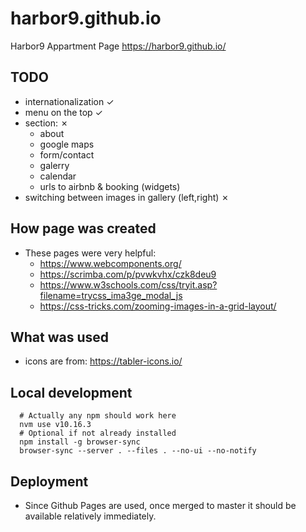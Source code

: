 # harbor9.github.io

Harbor9 Appartment Page <https://harbor9.github.io/>

## TODO

* internationalization ✓
* menu on the top ✓
* section: ✗
  * about
  * google maps
  * form/contact
  * galerry
  * calendar
  * urls to airbnb & booking (widgets)
* switching between images in gallery (left,right) ✗

## How page was created

* These pages were very helpful:
  * <https://www.webcomponents.org/>
  * <https://scrimba.com/p/pvwkvhx/czk8deu9>
  * <https://www.w3schools.com/css/tryit.asp?filename=trycss_ima3ge_modal_js>
  * <https://css-tricks.com/zooming-images-in-a-grid-layout/>

## What was used

* icons are from: <https://tabler-icons.io/>

## Local development

```shell
  # Actually any npm should work here
  nvm use v10.16.3
  # Optional if not already installed
  npm install -g browser-sync
  browser-sync --server . --files . --no-ui --no-notify
```

## Deployment

* Since Github Pages are used, once merged to master it should be available relatively immediately.
